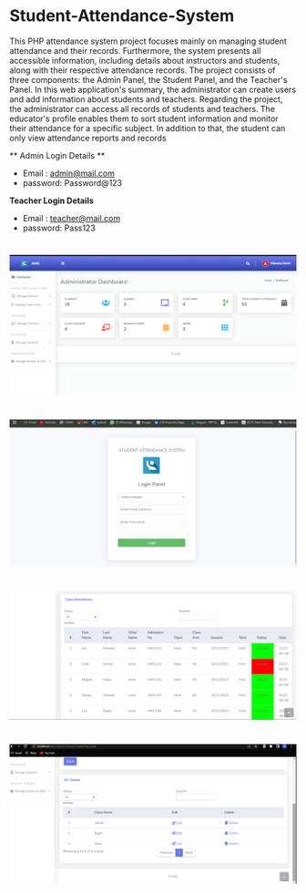 # Student-Attendance-System
This PHP attendance system project focuses mainly on managing student attendance and their records. Furthermore, the system presents all accessible information, including details about instructors and students, along with their respective attendance records. The project consists of three components: the Admin Panel, the Student Panel, and the Teacher's Panel. In this web application's summary, the administrator can create users and add information about students and teachers. Regarding the project, the administrator can access all records of students and teachers. The educator's profile enables them to sort student information and monitor their attendance for a specific subject. In addition to that, the student can only view attendance reports and records

** Admin Login Details **

* Email   : admin@mail.com
* password: Password@123


**Teacher Login Details**

* Email   : teacher@mail.com
* password: Pass123

#
![Screenshot (01)](https://github.com/Prajput2003/Student-Attendance-System/blob/b5d5608dbb659649e82010f10d891f58da88e28a/ss-1.png)
#
![Screenshot (02)](https://github.com/Prajput2003/Student-Attendance-System/blob/b5d5608dbb659649e82010f10d891f58da88e28a/ss-2.png)
#
![Screenshot (03)](https://github.com/Prajput2003/Student-Attendance-System/blob/b5d5608dbb659649e82010f10d891f58da88e28a/ss-3.png)
#
![Screenshot (04)](https://github.com/Prajput2003/Student-Attendance-System/blob/b5d5608dbb659649e82010f10d891f58da88e28a/ss-4.png)


